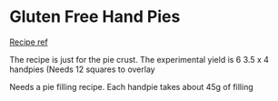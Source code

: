 # Gluten Free Hand Pies

[Recipe ref](https://www.letthemeatgfcake.com/best-gluten-free-pie-crust/)

The recipe is just for the pie crust.  The experimental yield is 6 3.5 x 4 handpies  (Needs 12 squares to overlay

Needs a pie filling recipe. Each handpie takes about 45g of filling

